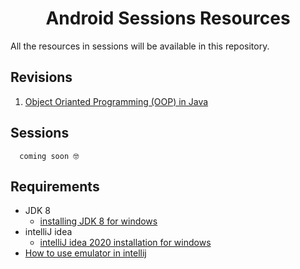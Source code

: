 <h1 align="center"> Android Sessions Resources </h1>

All the resources in sessions will be available in this repository.


## Revisions

1. [Object Orianted Programming (OOP) in Java](/1.%20OOP%20Revision)


## Sessions

      coming soon 🤓

## Requirements
- JDK 8
  - [installing JDK 8 for windows](https://youtu.be/ZkEc_UEDCRY)
- intelliJ idea
  -  [intelliJ idea 2020 installation for windows](https://youtu.be/-a_t1JC37FU)
- [How to use emulator in intellij](https://drive.google.com/file/d/1DWd9qrodU7s5JxbcHwQvgp5jtKOXcpq7/view?usp=sharing)
